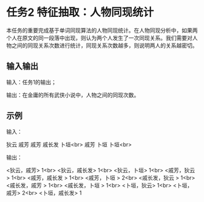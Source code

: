 # 任务2 特征抽取：人物同现统计

本任务的重要完成基于单词同现算法的人物同现统计。在人物同现分析中，如果两个人在原文的同一段落中出现，则认为两个人发生了一次同现关系。我们需要对人物之间的同现关系次数进行统计，同现关系次数越多，则说明两人的关系越密切。

## 输入输出

输入：任务1的输出；

输出：在金庸的所有武侠小说中，人物之间的同现次数。

## 示例

输入：

狄云 戚芳 戚芳 戚长发 卜垣\<br>
戚芳 卜垣 卜垣\<br>

输出：
 
<狄云，戚芳> 1\<br>
<狄云，戚长发> 1\<br>
<狄云，卜垣> 1\<br>
<戚芳，狄云 > 1\<br>
<戚芳，戚长发 > 1\<br>
<戚芳，卜垣 > 2\<br>
<戚长发，狄云 > 1\<br>
<戚长发，戚芳 > 1\<br>
<戚长发，卜垣 > 1\<br>
<卜垣，狄云> 1\<br>
<卜垣，戚芳> 2\<br>
<卜垣，戚长发> 1